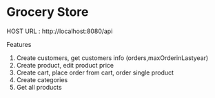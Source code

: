 # Grocery Store

HOST URL : http://localhost:8080/api

Features

1. Create customers, get customers info (orders,maxOrderinLastyear)
2. Create product, edit product price
3. Create cart, place order from cart, order single product
4. Create categories
5. Get all products

